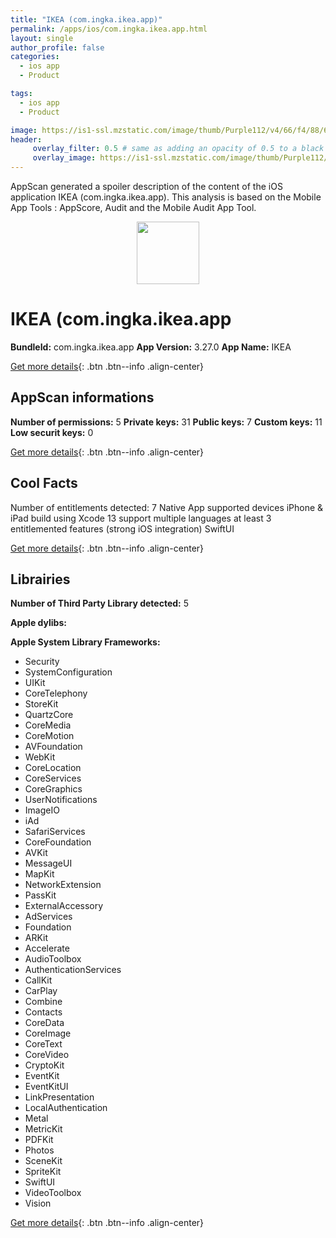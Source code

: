 ```yaml
---
title: "IKEA (com.ingka.ikea.app)"
permalink: /apps/ios/com.ingka.ikea.app.html
layout: single
author_profile: false
categories: 
  - ios app 
  - Product 

tags: 
  - ios app 
  - Product 

image: https://is1-ssl.mzstatic.com/image/thumb/Purple112/v4/66/f4/88/66f488e5-8315-783e-d448-ea871dc4f1cc/AppIcon-1x_U007emarketing-0-7-0-85-220.png/512x512bb.jpg
header: 
     overlay_filter: 0.5 # same as adding an opacity of 0.5 to a black background
     overlay_image: https://is1-ssl.mzstatic.com/image/thumb/Purple112/v4/66/f4/88/66f488e5-8315-783e-d448-ea871dc4f1cc/AppIcon-1x_U007emarketing-0-7-0-85-220.png/512x512bb.jpg
---
```

AppScan generated a spoiler description of the content of the iOS application IKEA (com.ingka.ikea.app). This analysis is based on the Mobile App Tools : AppScore, Audit and the Mobile Audit App Tool.

  
  
<div style="text-align: center;"><img src="https://is1-ssl.mzstatic.com/image/thumb/Purple112/v4/66/f4/88/66f488e5-8315-783e-d448-ea871dc4f1cc/AppIcon-1x_U007emarketing-0-7-0-85-220.png/512x512bb.jpg" width="100" height="100"></div>  
  
# IKEA (com.ingka.ikea.app

**BundleId:** com.ingka.ikea.app
**App Version:** 3.27.0
**App Name:** IKEA


[Get more details](/pricing.html){: .btn .btn--info .align-center}  
  
## AppScan informations 

**Number of permissions:** 5
**Private keys:** 31
**Public keys:** 7
**Custom keys:** 11
**Low securit keys:** 0
  
[Get more details](/pricing.html){: .btn .btn--info .align-center}

## Cool Facts

Number of entitlements detected: 7
Native App
supported devices iPhone & iPad
build using Xcode 13
support multiple languages
at least 3 entitlemented features (strong iOS integration)
SwiftUI
  
[Get more details](/pricing.html){: .btn .btn--info .align-center}

## Librairies 
**Number of Third Party Library detected:** 5

**Apple dylibs:**


**Apple System Library Frameworks:**
- Security
- SystemConfiguration
- UIKit
- CoreTelephony
- StoreKit
- QuartzCore
- CoreMedia
- CoreMotion
- AVFoundation
- WebKit
- CoreLocation
- CoreServices
- CoreGraphics
- UserNotifications
- ImageIO
- iAd
- SafariServices
- CoreFoundation
- AVKit
- MessageUI
- MapKit
- NetworkExtension
- PassKit
- ExternalAccessory
- AdServices
- Foundation
- ARKit
- Accelerate
- AudioToolbox
- AuthenticationServices
- CallKit
- CarPlay
- Combine
- Contacts
- CoreData
- CoreImage
- CoreText
- CoreVideo
- CryptoKit
- EventKit
- EventKitUI
- LinkPresentation
- LocalAuthentication
- Metal
- MetricKit
- PDFKit
- Photos
- SceneKit
- SpriteKit
- SwiftUI
- VideoToolbox
- Vision


  
[Get more details](/pricing.html){: .btn .btn--info .align-center}

